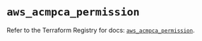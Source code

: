 # `aws_acmpca_permission`

Refer to the Terraform Registry for docs: [`aws_acmpca_permission`](https://registry.terraform.io/providers/hashicorp/aws/5.34.0/docs/resources/acmpca_permission).
